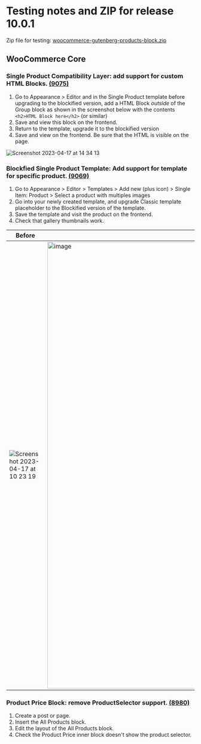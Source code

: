 # Testing notes and ZIP for release 10.0.1

Zip file for testing: [woocommerce-gutenberg-products-block.zip](https://github.com/woocommerce/woocommerce-blocks/files/11260936/woocommerce-gutenberg-products-block.zip)

## WooCommerce Core

### Single Product Compatibility Layer: add support for custom HTML Blocks. [(9075)](https://github.com/woocommerce/woocommerce-blocks/pull/9075)

1. Go to Appearance > Editor and in the Single Product template before upgrading to the blockified version, add a HTML Block _outside_ of the Group block as shown in the screenshot below with the contents `<h2>HTML Block here</h2>` (or similar)
2. Save and view this block on the frontend.
3. Return to the template, upgrade it to the blockified version
4. Save and view on the frontend. Be sure that the HTML is visible on the page.

![Screenshot 2023-04-17 at 14 34 13](https://user-images.githubusercontent.com/8639742/232499923-9ca7cb7a-c4e7-417d-af78-a8b86b87ea10.png)

### Blockfied Single Product Template: Add support for template for specific product. [(9069)](https://github.com/woocommerce/woocommerce-blocks/pull/9069)

1. Go to Appearance > Editor > Templates > Add new (plus icon) > Single Item: Product > Select a product with multiples images
2. Go into your newly created template, and upgrade Classic template placeholder to the Blockified version of the template.
3. Save the template and visit the product on the frontend.
4. Check that gallery thumbnails work.

| Before | After |
|--------|--------|
|![Screenshot 2023-04-17 at 10 23 19](https://user-images.githubusercontent.com/8639742/232442575-6c3929f3-bdf2-403b-89dc-4a2f21d00312.png)|<img width="1194" alt="image" src="https://user-images.githubusercontent.com/4463174/232467549-35a54ad7-e90a-4263-aa5d-afff83838407.png">|

### Product Price Block: remove ProductSelector support.  [(8980)](https://github.com/woocommerce/woocommerce-blocks/pull/8980)

1. Create a post or page.
2. Insert the All Products block.
3. Edit the layout of the All Products block.
4. Check the Product Price inner block doesn't show the product selector.

